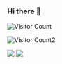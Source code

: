 ### Hi there 👋

<img src="https://pleasant-plastic-curiosity.glitch.me/counter?timestamp=123456789" alt="Visitor Count">


![Visitor Count2](https://pleasant-plastic-curiosity.glitch.me/counter)

<!--
**ztracer/ztracer** is a ✨ _special_ ✨ repository because its `README.md` (this file) appears on your GitHub profile.

Here are some ideas to get you started:

- 🔭 I’m currently working on ...
- 🌱 I’m currently learning ...
- 👯 I’m looking to collaborate on ...
- 🤔 I’m looking for help with ...
- 💬 Ask me about ...
- 📫 How to reach me: ...
- 😄 Pronouns: ...
- ⚡ Fun fact: ...
-->
<img src="https://pleasant-plastic-curiosity.glitch.me/counter">
<img src="https://satisfying-eggplant-brazil.glitch.me/count.svg">
